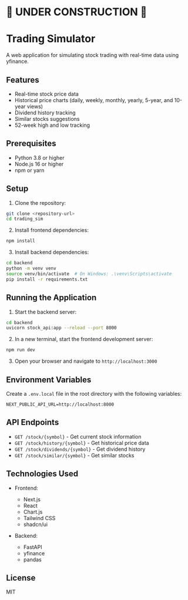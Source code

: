 # 🚧 UNDER CONSTRUCTION 🚧

# Trading Simulator

A web application for simulating stock trading with real-time data using yfinance.

## Features

- Real-time stock price data
- Historical price charts (daily, weekly, monthly, yearly, 5-year, and 10-year views)
- Dividend history tracking
- Similar stocks suggestions
- 52-week high and low tracking

## Prerequisites

- Python 3.8 or higher
- Node.js 16 or higher
- npm or yarn

## Setup

1. Clone the repository:
```bash
git clone <repository-url>
cd trading_sim
```

2. Install frontend dependencies:
```bash
npm install
```

3. Install backend dependencies:
```bash
cd backend
python -m venv venv
source venv/bin/activate  # On Windows: .\venv\Scripts\activate
pip install -r requirements.txt
```

## Running the Application

1. Start the backend server:
```bash
cd backend
uvicorn stock_api:app --reload --port 8000
```

2. In a new terminal, start the frontend development server:
```bash
npm run dev
```

3. Open your browser and navigate to `http://localhost:3000`

## Environment Variables

Create a `.env.local` file in the root directory with the following variables:
```
NEXT_PUBLIC_API_URL=http://localhost:8000
```

## API Endpoints

- `GET /stock/{symbol}` - Get current stock information
- `GET /stock/history/{symbol}` - Get historical price data
- `GET /stock/dividends/{symbol}` - Get dividend history
- `GET /stock/similar/{symbol}` - Get similar stocks

## Technologies Used

- Frontend:
  - Next.js
  - React
  - Chart.js
  - Tailwind CSS
  - shadcn/ui

- Backend:
  - FastAPI
  - yfinance
  - pandas

## License

MIT
